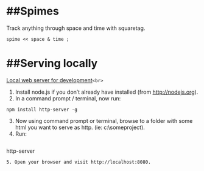 ##Spimes
========
Track anything through space and time with squaretag.
  ```
  spime << space & time ; 
  ```

##Serving locally
=========
[Local web server for development](http://chrisbitting.com/2014/06/16/local-web-server-for-testing-development-using-node-js-and-http-server/)`<br>`
1. Install node.js if you don’t already have installed (from http://nodejs.org).
2. In a command prompt / terminal, now run: 
  ```
  npm install http-server -g
  ```
3. Now using command prompt or terminal, browse to a folder with some html you want to serve as http. (ie: c:\someproject\).
4. Run:
   ```
  http-server
  ```
5. Open your browser and visit http://localhost:8080.
